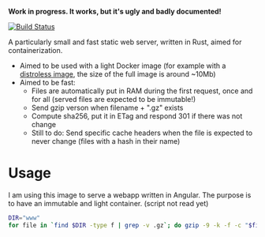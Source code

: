 **Work in progress. It works, but it's ugly and badly documented!**

[![Build Status](https://travis-ci.com/sdenel/tiny-static-web-server.svg?branch=master)](https://travis-ci.com/sdenel/tiny-static-web-server)

A particularly small and fast static web server, written in Rust, aimed for containerization.
* Aimed to be used with a light Docker image (for example with a [distroless image](https://github.com/GoogleContainerTools/distroless), the size of the full image is around ~10Mb)
* Aimed to be fast:
    * Files are automatically put in RAM during the first request, once and for all (served files are expected to be immutable!)
    * Send gzip verson when filename + ".gz" exists
    * Compute sha256, put it in ETag and respond 301 if there was not change
    * Still to do: Send specific cache headers when the file is expected to never change (files with a hash in their name)
    
# Usage
I am using this image to serve a webapp written in Angular. The purpose is to have an immutable and light container.
(script not read yet)
```bash
DIR="www"
for file in `find $DIR -type f | grep -v .gz`; do gzip -9 -k -f -c "$file" > "$file.gz"; done
```
